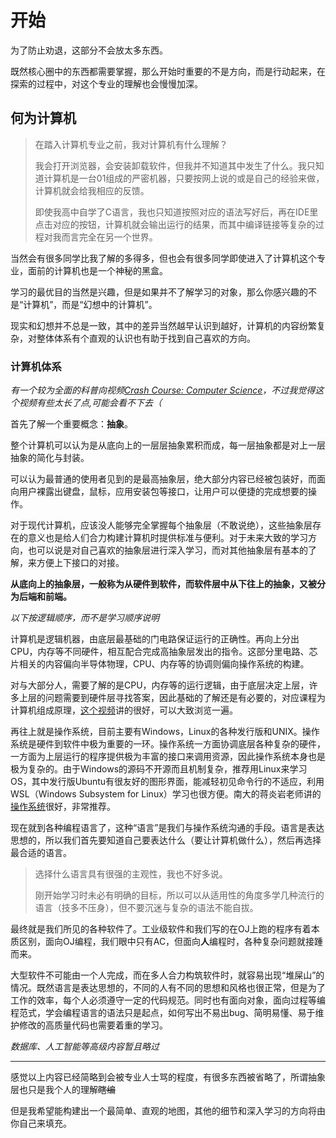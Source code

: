 # 开始
为了防止劝退，这部分不会放太多东西。

既然核心圈中的东西都需要掌握，那么开始时重要的不是方向，而是行动起来，在探索的过程中，对这个专业的理解也会慢慢加深。
## 何为计算机
> 在踏入计算机专业之前，我对计算机有什么理解？
> 
> 我会打开浏览器，会安装卸载软件，但我并不知道其中发生了什么。我只知道计算机是一台01组成的严密机器，只要按网上说的或是自己的经验来做，计算机就会给我相应的反馈。
> 
> 即使我高中自学了C语言，我也只知道按照对应的语法写好后，再在IDE里点击对应的按钮，计算机就会输出运行的结果，而其中编译链接等复杂的过程对我而言完全在另一个世界。

当然会有很多同学比我了解的多得多，但也会有很多同学即使进入了计算机这个专业，面前的计算机也是一个神秘的黑盒。

学习的最优目的当然是兴趣，但是如果并不了解学习的对象，那么你感兴趣的不是“计算机”，而是“幻想中的计算机”。

现实和幻想并不总是一致，其中的差异当然越早认识到越好，计算机的内容纷繁复杂，对整体体系有个直观的认识也有助于找到自己喜欢的方向。

### 计算机体系
*有一个较为全面的科普向视频[Crash Course: Computer Science](https://www.bilibili.com/video/BV1EW411u7th)，不过我觉得这个视频有些太长了点,可能会看不下去（*

首先了解一个重要概念：**抽象**。

整个计算机可以认为是从底向上的一层层抽象累积而成，每一层抽象都是对上一层抽象的简化与封装。

可以认为最普通的使用者见到的是最高抽象层，绝大部分内容已经被包装好，而面向用户裸露出键盘，鼠标，应用安装包等接口，让用户可以便捷的完成想要的操作。

对于现代计算机，应该没人能够完全掌握每个抽象层（不敢说绝），这些抽象层存在的意义也是给人们合力构建计算机时提供标准与便利。对于未来大致的学习方向，也可以说是对自己喜欢的抽象层进行深入学习，而对其他抽象层有基本的了解，来方便上下接口的对接。

**从底向上的抽象层，一般称为从硬件到软件，而软件层中从下往上的抽象，又被分为后端和前端。**

*以下按逻辑顺序，而不是学习顺序说明*

计算机是逻辑机器，由底层最基础的门电路保证运行的正确性。再向上分出CPU，内存等不同硬件，相互配合完成高抽象层发出的指令。这部分里电路、芯片相关的内容偏向半导体物理，CPU、内存等的协调则偏向操作系统的构建。

对与大部分人，需要了解的是CPU，内存等的运行逻辑，由于底层决定上层，许多上层的问题需要到硬件层寻找答案，因此基础的了解还是有必要的，对应课程为计算机组成原理，[这个视频](https://www.bilibili.com/video/BV1cD4y1D7uR/)讲的很好，可以大致浏览一遍。

再往上就是操作系统，目前主要有Windows，Linux的各种发行版和UNIX。操作系统是硬件到软件中极为重要的一环。操作系统一方面协调底层各种复杂的硬件，一方面为上层运行的程序提供极为丰富的接口来调用资源，因此操作系统本身也是极为复杂的。由于Windows的源码不开源而且机制复杂，推荐用Linux来学习OS，其中发行版Ubuntu有很友好的图形界面，能减轻初见命令行的不适应，利用WSL（Windows Subsystem for Linux）学习也很方便。南大的蒋炎岩老师讲的[操作系统](https://csdiy.wiki/%E6%93%8D%E4%BD%9C%E7%B3%BB%E7%BB%9F/NJUOS/)很好，非常推荐。

现在就到各种编程语言了，这种“语言”是我们与操作系统沟通的手段。语言是表达思想的，所以我们首先要知道自己要表达什么（要让计算机做什么），然后再选择最合适的语言。
> 选择什么语言具有很强的主观性，我也不好多说。
> 
> 刚开始学习时未必有明确的目标，所以可以从适用性的角度多学几种流行的语言（技多不压身），但不要沉迷与复杂的语法不能自拔。

最终就是我们所见的各种软件了。工业级软件和我们写的在OJ上跑的程序有着本质区别，面向OJ编程，我们眼中只有AC，但面向**人**编程时，各种复杂问题就接踵而来。

大型软件不可能由一个人完成，而在多人合力构筑软件时，就容易出现“堆屎山”的情况。既然语言是表达思想的，不同的人有不同的思想和风格也很正常，但是为了工作的效率，每个人必须遵守一定的代码规范。同时也有面向对象，面向过程等编程范式，学会编程语言的语法只是起点，如何写出不易出bug、简明易懂、易于维护修改的高质量代码也需要着重的学习。

*数据库、人工智能等高级内容暂且略过*

- - - 

感觉以上内容已经简略到会被专业人士骂的程度，有很多东西被省略了，所谓抽象层也只是我个人的理解~~瞎编~~

但是我希望能构建出一个最简单、直观的地图，其他的细节和深入学习的方向将由你自己来填充。
